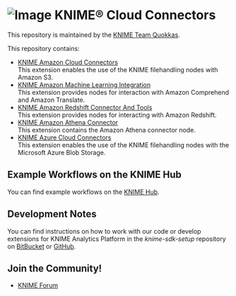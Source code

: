 # ![Image](https://www.knime.com/files/knime_logo_github_40x40_4layers.png) KNIME® Cloud Connectors

This repository is maintained by the [KNIME Team Quokkas](mailto:scrum-bd-esi@knime.com).

This repository contains:

* [KNIME Amazon Cloud Connectors](https://hub.knime.com/knime/extensions/org.knime.features.cloud.aws/latest)  
This extension enables the use of the KNIME filehandling nodes with Amazon S3.
* [KNIME Amazon Machine Learning Integration](https://hub.knime.com/knime/extensions/org.knime.features.cloud.aws.mlservices/latest)  
This extension provides nodes for interaction with Amazon Comprehend and Amazon Translate.
* [KNIME Amazon Redshift Connector And Tools](https://hub.knime.com/knime/extensions/org.knime.features.cloud.aws.redshift/latest)  
This extension provides nodes for interacting with Amazon Redshift.
* [KNIME Amazon Athena Connector](https://hub.knime.com/knime/extensions/org.knime.features.cloud.aws.athena/latest)  
This extension contains the Amazon Athena connector node.
* [KNIME Azure Cloud Connectors](https://hub.knime.com/knime/extensions/org.knime.features.cloud.azure/latest)  
This extension enables the use of the KNIME filehandling nodes with the Microsoft Azure Blob Storage.


## Example Workflows on the KNIME Hub

You can find example workflows on the [KNIME Hub](https://hub.knime.com/search?q=s3,redshift,athena,amazon,azure&type=Workflow).

## Development Notes

You can find instructions on how to work with our code or develop extensions for
KNIME Analytics Platform in the _knime-sdk-setup_ repository
on [BitBucket](https://bitbucket.org/KNIME/knime-sdk-setup)
or [GitHub](http://github.com/knime/knime-sdk-setup).

## Join the Community!

* [KNIME Forum](https://tech.knime.org/forum)
